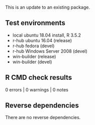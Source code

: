 This is an update to an existing package.

## Test environments
* local ubuntu 18.04 install, R 3.5.2
* r-hub ubuntu 16.04 (release)
* r-hub fedora (devel)
* r-hub Windows Server 2008 (devel)
* win-builder (release)
* win-builder (devel)

## R CMD check results

0 errors | 0 warnings | 0 notes

## Reverse dependencies

There are no reverse dependencies.
